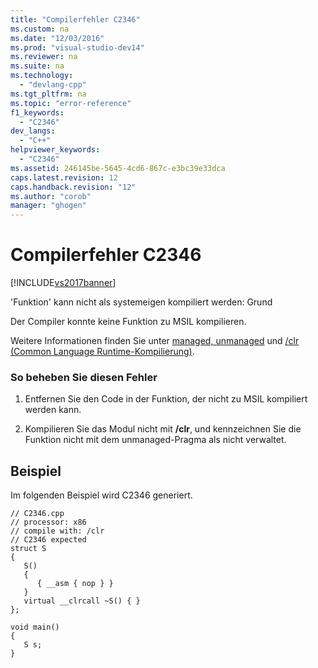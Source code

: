 ```yaml
---
title: "Compilerfehler C2346"
ms.custom: na
ms.date: "12/03/2016"
ms.prod: "visual-studio-dev14"
ms.reviewer: na
ms.suite: na
ms.technology: 
  - "devlang-cpp"
ms.tgt_pltfrm: na
ms.topic: "error-reference"
f1_keywords: 
  - "C2346"
dev_langs: 
  - "C++"
helpviewer_keywords: 
  - "C2346"
ms.assetid: 246145be-5645-4cd6-867c-e3bc39e33dca
caps.latest.revision: 12
caps.handback.revision: "12"
ms.author: "corob"
manager: "ghogen"
---
```

# Compilerfehler C2346
[!INCLUDE[vs2017banner](../../assembler/inline/includes/vs2017banner.md)]

'Funktion' kann nicht als systemeigen kompiliert werden: Grund  
  
 Der Compiler konnte keine Funktion zu MSIL kompilieren.  
  
 Weitere Informationen finden Sie unter [managed, unmanaged](../../preprocessor/managed-unmanaged.md) und [\/clr \(Common Language Runtime\-Kompilierung\)](../../build/reference/clr-common-language-runtime-compilation.md).  
  
### So beheben Sie diesen Fehler  
  
1.  Entfernen Sie den Code in der Funktion, der nicht zu MSIL kompiliert werden kann.  
  
2.  Kompilieren Sie das Modul nicht mit **\/clr**, und kennzeichnen Sie die Funktion nicht mit dem unmanaged\-Pragma als nicht verwaltet.  
  
## Beispiel  
 Im folgenden Beispiel wird C2346 generiert.  
  
```  
// C2346.cpp  
// processor: x86  
// compile with: /clr   
// C2346 expected  
struct S  
{  
   S()  
   {  
      { __asm { nop } }  
   }  
   virtual __clrcall ~S() { }  
};  
  
void main()  
{  
   S s;  
}  
```